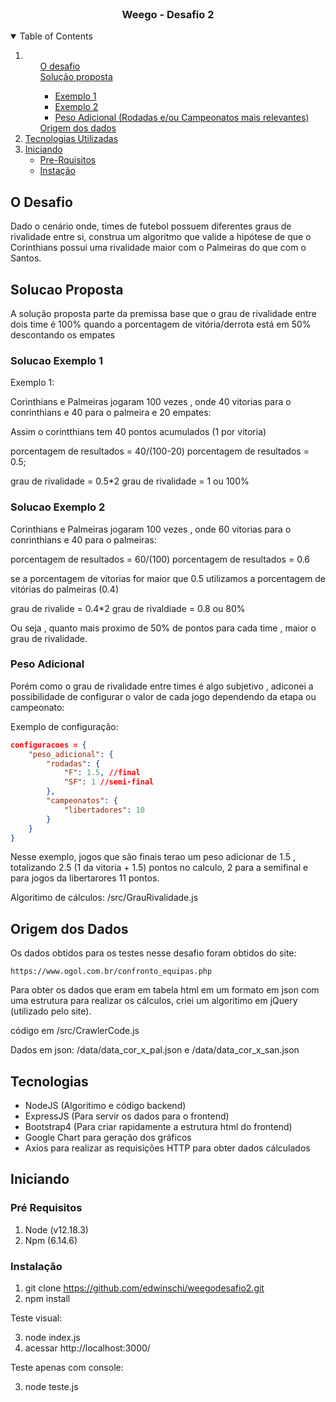 <br />
<p align="center">
  <h3 align="center">Weego - Desafio 2</h3>
</p>

<!-- TABLE OF CONTENTS -->
<details open="open">
  <summary>Table of Contents</summary>
  <ol>
    <li>      
      <ul>
        <a href="#o-desafio">O desafio</a>
      </ul>
      <ul>
        <a href="#solucao-proposta">Solução proposta</a>
        <ul>
            <li><a href="#solucao-exemplo-1">Exemplo 1</a></li>
            <li><a href="#solucao-exemplo-2">Exemplo 2</a></li>
            <li><a href="#peso-adicional">Peso Adicional (Rodadas e/ou Campeonatos mais relevantes)</a></li>            
        </ul>
      </ul>
      <ul>
        <a href="#origem-dos-dados">Origem dos dados</a>
      </ul>
    </li>
    <li>
      <a href="#tecnologias">Tecnologias Utilizadas</a>      
    </li>
    <li>
      <a href="#iniciando">Iniciando</a>
      <ul>
        <li><a href="#pre-requisitos">Pre-Rquisitos</a></li>
        <li><a href="#instação">Instação</a></li>
      </ul>
    </li>
  </ol>
</details>



<!-- ABOUT THE PROJECT -->
## O Desafio

Dado o cenário onde, times de futebol possuem diferentes graus de rivalidade entre si, construa um algoritmo que valide a hipótese de que o Corinthians possui uma rivalidade maior com o Palmeiras do que com o Santos.

## Solucao Proposta

A solução proposta parte da premissa base que o grau de rivalidade entre dois time é 100% quando a porcentagem de vitória/derrota está em 50% descontando os empates

### Solucao Exemplo 1
Exemplo 1:

Corinthians e Palmeiras jogaram 100 vezes , onde 40 vitorias para o conrinthians e 40 para o palmeira e 20 empates:

Assim o corintthians tem 40 pontos acumulados (1 por vitoria)

porcentagem de resultados = 40/(100-20)
porcentagem de resultados = 0.5;

grau de rivalidade = 0.5*2
grau de rivalidade = 1 ou 100%


### Solucao Exemplo 2

Corinthians e Palmeiras jogaram 100 vezes , onde 60 vitorias para o conrinthians e 40 para o palmeiras:

porcentagem de resultados = 60/(100)
porcentagem de resultados = 0.6

se a porcentagem de vitorias for maior que 0.5 utilizamos a porcentagem de vitórias do palmeiras (0.4)

grau de rivalide = 0.4*2
grau de rivaldiade = 0.8 ou 80%

Ou seja , quanto mais proximo de 50% de pontos para cada time , maior o grau de rivalidade.

### Peso Adicional

Porém como o grau de rivalidade entre times é algo subjetivo , adiconei a possibilidade de configurar o valor de cada jogo dependendo da etapa ou campeonato:

Exemplo de configuração:

```json
configuracoes = {
    "peso_adicional": {
        "rodadas": {
            "F": 1.5, //final
            "SF": 1 //semi-final 
        },
        "campeonatos": {
            "libertadores": 10
        }
    }
}
```

Nesse exemplo, jogos que são finais terao um peso adicionar de 1.5 , totalizando 2.5 (1 da vitoria + 1.5) pontos no calculo, 2 para a semifinal e para jogos da libertarores 11 pontos.

Algoritimo de cálculos: /src/GrauRivalidade.js

## Origem dos Dados

Os dados obtidos para os testes nesse desafio foram obtidos do site:

    https://www.ogol.com.br/confronto_equipas.php

Para obter os dados que eram em tabela html em um formato em json com uma estrutura para realizar os cálculos, criei um algoritimo em jQuery (utilizado pelo site).

   código em /src/CrawlerCode.js

   Dados em json: /data/data_cor_x_pal.json e /data/data_cor_x_san.json

## Tecnologias

- NodeJS (Algoritimo e código backend)
- ExpressJS (Para servir os dados para o frontend)
- Bootstrap4 (Para criar rapidamente a estrutura html do frontend)
- Google Chart para geração dos gráficos
- Axios para realizar as requisições HTTP para obter dados cálculados

<!-- GETTING STARTED -->
## Iniciando

### Pré Requisitos

1. Node (v12.18.3)
2. Npm (6.14.6)

### Instalação



1. git clone https://github.com/edwinschi/weegodesafio2.git
2. npm install

Teste visual:

3. node index.js
4. acessar http://localhost:3000/

Teste apenas com console:

3. node teste.js


